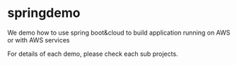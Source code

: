 # springdemo

We demo how to use spring boot&cloud to build application running on AWS or with AWS services

For details of each demo, please check each sub projects.